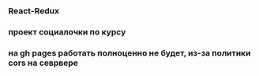 ### React-Redux

### проект социалочки по курсу

### на gh pages работать полноценно не будет, из-за политики cors на севрвере
